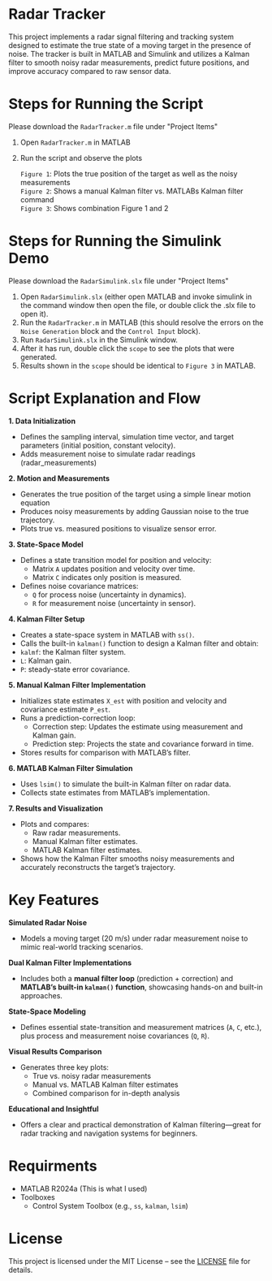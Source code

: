 # Radar Tracker
This project implements a radar signal filtering and tracking system designed to estimate the true state of a moving target in the presence of noise. The tracker is built in MATLAB and Simulink and utilizes a Kalman filter to smooth noisy radar measurements, predict future positions, and improve accuracy compared to raw sensor data.

# Steps for Running the Script
Please download the `RadarTracker.m` file under "Project Items"

1. Open `RadarTracker.m` in MATLAB
   
2. Run the script and observe the plots
   
   `Figure 1`: Plots the true position of the target as well as the noisy measurements  
   `Figure 2`: Shows a manual Kalman filter vs. MATLABs Kalman filter command  
   `Figure 3`: Shows combination Figure 1 and 2

# Steps for Running the Simulink Demo
Please download the `RadarSimulink.slx` file under "Project Items"

1. Open `RadarSimulink.slx` (either open MATLAB and invoke simulink in the command window then open the file, or double click the .slx file to open it).
2. Run the `RadarTracker.m` in MATLAB (this should resolve the errors on the `Noise Generation` block and the `Control Input` block).
3. Run `RadarSimulink.slx` in the Simulink window.
4. After it has run, double click the `scope` to see the plots that were generated.
5. Results shown in the `scope` should be identical to `Figure 3` in MATLAB.

# Script Explanation and Flow
**1. Data Initialization**
- Defines the sampling interval, simulation time vector, and target parameters (initial position, constant velocity).
- Adds measurement noise to simulate radar readings (radar_measurements)
  
**2. Motion and Measurements**
- Generates the true position of the target using a simple linear motion equation
- Produces noisy measurements by adding Gaussian noise to the true trajectory.
- Plots true vs. measured positions to visualize sensor error.
  
**3. State-Space Model**
- Defines a state transition model for position and velocity:
   - Matrix `A` updates position and velocity over time.
   - Matrix `C` indicates only position is measured.
- Defines noise covariance matrices:
   - `Q` for process noise (uncertainty in dynamics).
   - `R` for measurement noise (uncertainty in sensor).
  
**4. Kalman Filter Setup**
- Creates a state-space system in MATLAB with `ss()`.
- Calls the built-in `kalman()` function to design a Kalman filter and obtain:
- `kalmf`: the Kalman filter system.
- `L`: Kalman gain.
- `P`: steady-state error covariance.
  
**5. Manual Kalman Filter Implementation**
- Initializes state estimates `X_est` with position and velocity and covariance estimate `P_est`.
- Runs a prediction-correction loop:
   - Correction step: Updates the estimate using measurement and Kalman gain.
   - Prediction step: Projects the state and covariance forward in time.
- Stores results for comparison with MATLAB’s filter.
  
**6. MATLAB Kalman Filter Simulation** 
- Uses `lsim()` to simulate the built-in Kalman filter on radar data.
- Collects state estimates from MATLAB’s implementation.
  
**7. Results and Visualization**
- Plots and compares:
   - Raw radar measurements.
   - Manual Kalman filter estimates.
   - MATLAB Kalman filter estimates.
- Shows how the Kalman Filter smooths noisy measurements and accurately reconstructs the target’s trajectory.
  
# Key Features

**Simulated Radar Noise**  
- Models a moving target (20 m/s) under radar measurement noise to mimic real-world tracking scenarios.

**Dual Kalman Filter Implementations**  
- Includes both a **manual filter loop** (prediction + correction) and **MATLAB’s built-in `kalman()` function**, showcasing hands-on and built-in approaches.

**State-Space Modeling**  
- Defines essential state-transition and measurement matrices (`A`, `C`, etc.), plus process and measurement noise covariances (`Q`, `R`).

**Visual Results Comparison**  
- Generates three key plots:  
   - True vs. noisy radar measurements  
   - Manual vs. MATLAB Kalman filter estimates  
   - Combined comparison for in-depth analysis

**Educational and Insightful**  
  - Offers a clear and practical demonstration of Kalman filtering—great for radar tracking and navigation systems for beginners.
 
# Requirments
- MATLAB R2024a (This is what I used)
- Toolboxes
  - Control System Toolbox (e.g., `ss`, `kalman`, `lsim`)

# License
This project is licensed under the MIT License – see the [LICENSE](LICENSE) file for details.

